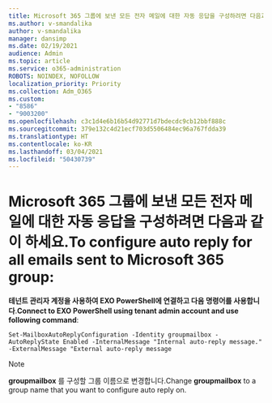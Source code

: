 ```yaml
---
title: Microsoft 365 그룹에 보낸 모든 전자 메일에 대한 자동 응답을 구성하려면 다음과 같이 하세요.
ms.author: v-smandalika
author: v-smandalika
manager: dansimp
ms.date: 02/19/2021
audience: Admin
ms.topic: article
ms.service: o365-administration
ROBOTS: NOINDEX, NOFOLLOW
localization_priority: Priority
ms.collection: Adm_O365
ms.custom:
- "8586"
- "9003200"
ms.openlocfilehash: c3c1d4e6b16b54d92771d7bdecdc9cb12bbf888c
ms.sourcegitcommit: 379e132c4d21ecf703d5506484ec96a767fdda39
ms.translationtype: HT
ms.contentlocale: ko-KR
ms.lasthandoff: 03/04/2021
ms.locfileid: "50430739"
---
```

# <a name="to-configure-auto-reply-for-all-emails-sent-to-microsoft-365-group"></a><span data-ttu-id="f5f21-102">Microsoft 365 그룹에 보낸 모든 전자 메일에 대한 자동 응답을 구성하려면 다음과 같이 하세요.</span><span class="sxs-lookup"><span data-stu-id="f5f21-102">To configure auto reply for all emails sent to Microsoft 365 group:</span></span>

<span data-ttu-id="f5f21-103">**테넌트 관리자 계정을 사용하여 EXO PowerShell에 연결하고 다음 명령어를 사용합니다**.</span><span class="sxs-lookup"><span data-stu-id="f5f21-103">**Connect to EXO PowerShell using tenant admin account and use following command**:</span></span>

`Set-MailboxAutoReplyConfiguration -Identity groupmailbox -AutoReplyState Enabled -InternalMessage "Internal auto-reply message." -ExternalMessage "External auto-reply message`

> [!NOTE]
> <span data-ttu-id="f5f21-104">**groupmailbox** 를 구성할 그룹 이름으로 변경합니다.</span><span class="sxs-lookup"><span data-stu-id="f5f21-104">Change **groupmailbox** to a group name that you want to configure auto reply on.</span></span>

